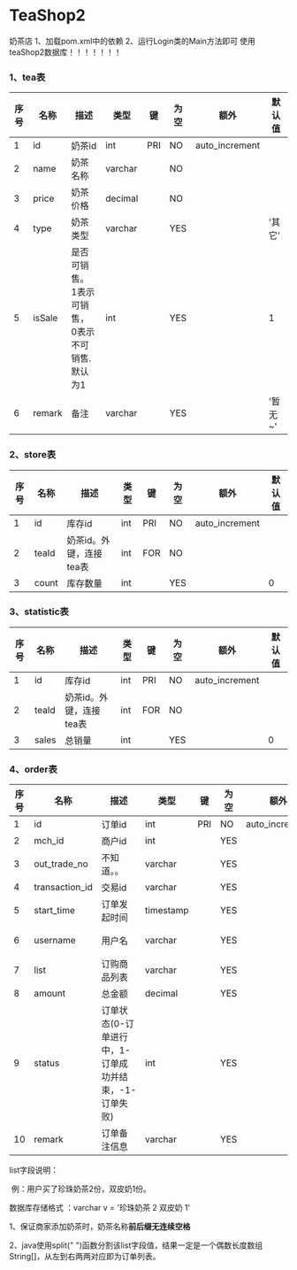 # TeaShop2
奶茶店
1、加载pom.xml中的依赖
2、运行Login类的Main方法即可
使用teaShop2数据库！！！！！！！
### 1、tea表

| 序号 | 名称   | 描述                                               | 类型    | 键   | 为空 | 额外           | 默认值  |
| ---- | ------ | -------------------------------------------------- | ------- | ---- | ---- | -------------- | ------- |
| 1    | id     | 奶茶id                                             | int     | PRI  | NO   | auto_increment |         |
| 2    | name   | 奶茶名称                                           | varchar |      | NO   |                |         |
| 3    | price  | 奶茶价格                                           | decimal |      | NO   |                |         |
| 4    | type   | 奶茶类型                                           | varchar |      | YES  |                | '其它'  |
| 5    | isSale | 是否可销售。<br />1表示可销售，<br />0表示不可销售.<br />默认为1 | int     |      | YES  |                | 1       |
| 6    | remark | 备注                                               | varchar |      | YES  |                | '暂无~' |



### 2、store表

| 序号 | 名称  | 描述                    | 类型 | 键   | 为空 | 额外           | 默认值 |
| ---- | ----- | ----------------------- | ---- | ---- | ---- | -------------- | ------ |
| 1    | id    | 库存id                  | int  | PRI  | NO   | auto_increment |        |
| 2    | teaId | 奶茶id。外键，连接tea表 | int  | FOR  | NO   |                |        |
| 3    | count | 库存数量                | int  |      | YES  |                | 0      |





### 3、statistic表

| 序号 | 名称       | 描述                    | 类型 | 键   | 为空 | 额外           | 默认值 |
| ---- | ---------- | ----------------------- | ---- | ---- | ---- | -------------- | ------ |
| 1    | id         | 库存id                  | int  | PRI  | NO   | auto_increment |        |
| 2    | teaId      | 奶茶id。外键，连接tea表 | int  | FOR  | NO   |                |        |
| 3    | sales      | 总销量                  | int  |      | YES  |                | 0      |


### 4、order表

| 序号 | 名称           | 描述                                                  | 类型      | 键   | 为空 | 额外           | 默认值   |
| ---- | -------------- | ----------------------------------------------------- | --------- | ---- | ---- | -------------- | -------- |
| 1    | id             | 订单id                                                | int       | PRI  | NO   | auto_increment |          |
| 2    | mch_id         | 商户id                                                | int       |      | YES  |                |          |
| 3    | out_trade_no   | 不知道。。                                            | varchar   |      | YES  |                |          |
| 4    | transaction_id | 交易id                                                | varchar   |      | YES  |                |          |
| 5    | start_time     | 订单发起时间                                          | timestamp |      | YES  |                |          |
| 6    | username       | 用户名                                                | varchar   |      | YES  |                | '无名氏' |
| 7    | list           | 订购商品列表                                          | varchar   |      | YES  |                | NULL     |
| 8    | amount         | 总金额                                                | decimal   |      | YES  |                | NULL     |
| 9    | status         | 订单状态(0-订单进行中，1-订单成功并结束，-1-订单失败) | int       |      | YES  |                | 0        |
| 10   | remark         | 订单备注信息                                          | varchar   |      | YES  |                | '暂无~'  |



list字段说明：

​	例：用户买了珍珠奶茶2份，双皮奶1份。

数据库存储格式 ：varchar v = '珍珠奶茶 2 双皮奶 1'

1、保证商家添加奶茶时，奶茶名称**前后缀无连续空格**

2、java使用split(" ")函数分割该list字段值，结果一定是一个偶数长度数组String[]，从左到右两两对应即为订单列表。
